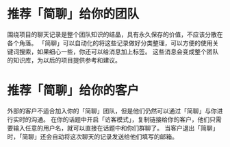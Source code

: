 # 推荐「简聊」给你的团队

围绕项目的聊天记录是整个团队知识的结晶，具有永久保存的价值，不应该分散在各个角落。
「简聊」可以自动化的将这些记录做好分类整理，可以方便的使用关键词搜索，如果细心一些，你还可以给消息加上标签。
这些消息会变成整个团队的知识库，为以后的项目提供参考和建议。

# 推荐「简聊」给你的客户

外部的客户不适合加入你的「简聊」团队，但是他们仍然可以通过「简聊」与你进行实时的沟通。
在你的话题中开启「访客模式」，复制链接给你的客户，他们只需要输入任意的用户名，就可以直接在话题中和你们群聊了。
当客户退出「简聊」时，「简聊」还会自动将这次聊天的记录发送给他们填写的邮箱。
